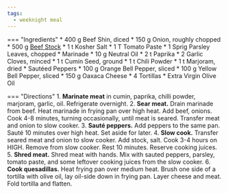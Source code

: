 ```yaml
---
tags:
  - weeknight meal
---
```

=== "Ingredients"
    * 400 g Beef Shin, diced
    * 150 g Onion, roughly chopped
    * 500 g [Beef Stock](../../salads-soups-sides/soups/stocks/meat-stock.md)
    * 1 t Kosher Salt
    * 1 T Tomato Paste
    * 1 Sprig Parsley Leaves, chopped
    * Marinade
        * 10 g Neutral Oil
        * 2 t Paprika
        * 2 Garlic Cloves, minced
        * 1 t Cumin Seed, ground
        * 1 t Chili Powder
        * 1 t Marjoram, dried
    * Sautéed Peppers
        * 100 g Orange Bell Pepper, sliced
        * 100 g Yellow Bell Pepper, sliced
    * 150 g Oaxaca Cheese
    * 4 Tortillas
    * Extra Virgin Olive Oil

=== "Directions"
    1. **Marinate meat** in cumin, paprika, chilli powder, marjoram, garlic, oil. Refrigerate overnight.
    2. **Sear meat.** Drain marinade from beef. Heat marinade in frying pan over high heat. Add beef, onions. Cook 4-8 minutes, turning occasionally, until meat is seared. Transfer meat and onion to slow cooker.
    3. **Sauté peppers.** Add peppers to the same pan. Sauté 10 minutes over high heat. Set aside for later.
    4. **Slow cook.** Transfer seared meat and onion to slow cooker. Add stock, salt. Cook 3-4 hours on HIGH. Remove from slow cooker. Rest 10 minutes. Reserve cooking juices.
    5. **Shred meat.** Shred meat with hands. Mix with sauted peppers, parsley, tomato paste, and some leftover cooking juices from the slow cooker.
    6. **Cook quesadillas.** Heat frying pan over medium heat. Brush one side of a tortilla with olive oil, lay oil-side down in frying pan. Layer cheese and meat. Fold tortilla and flatten.

[^1]:
    ["Mexican Slow Cooked Chili Beef Quesadilla."](https://www.reddit.com/r/recipes/comments/irutc3/mexican_slow_cooked_chilli_beef_quesadilla/) *Reddit.* September 2020.
